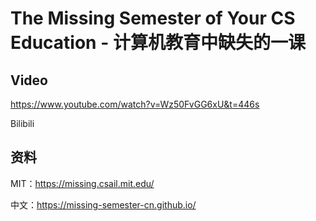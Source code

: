 # The Missing Semester of Your CS Education - 计算机教育中缺失的一课

## Video

https://www.youtube.com/watch?v=Wz50FvGG6xU&t=446s

Bilibili

## 资料

MIT：https://missing.csail.mit.edu/

中文：https://missing-semester-cn.github.io/